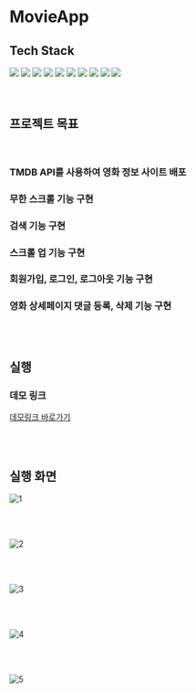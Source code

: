 # MovieApp

## Tech Stack

<div>
  <img src="https://img.shields.io/badge/vite-646CFF?style=for-the-badge&logo=vite&logoColor=white">
  <img src="https://img.shields.io/badge/React-61DAFB?style=for-the-badge&logo=react&logoColor=white">
  <img src="https://img.shields.io/badge/TypeScript-3178C6?style=for-the-badge&logo=typescript&logoColor=white">
  <img src="https://img.shields.io/badge/React Query-FF4154?style=for-the-badge&logo=reactquery&logoColor=white">
  <img src="https://img.shields.io/badge/axios-5A29E4?style=for-the-badge&logo=axios&logoColor=white">
  <img src="https://img.shields.io/badge/JavaScript-F7DF1E?style=for-the-badge&logo=javascript&logoColor=white">
  <img src="https://img.shields.io/badge/MongoDB-47A248?style=for-the-badge&logo=mongodb&logoColor=white">
  <img src="https://img.shields.io/badge/express-000000?style=for-the-badge&logo=express&logoColor=white">
  <img src="https://img.shields.io/badge/node.js-339933?style=for-the-badge&logo=node.js&logoColor=white">
  <img src="https://img.shields.io/badge/styled components-DB7093?style=for-the-badge&logo=styled-components&logoColor=white">

</div>

<br/>
<br/>

## 프로젝트 목표

<br/>

<h3>TMDB API를 사용하여 영화 정보 사이트 배포</h3>
<h3>무한 스크롤 기능 구현</h3>
<h3>검색 기능 구현</h3>
<h3>스크롤 업 기능 구현</h3>
<h3>회원가입, 로그인, 로그아웃 기능 구현</h3>
<h3>영화 상세페이지 댓글 등록, 삭제 기능 구현</h3>

<br/>
<br/>

## 실행

### 데모 링크

[데모링크 바로가기](https://port-0-movieapp-12fhqa2blnajx18z.sel5.cloudtype.app/)

<br/>
<br/>

## 실행 화면

![1](https://github.com/rlawogns123/MovieApp/assets/73879034/9361ca46-c106-452d-a8ed-01b846d3001e)

<br/>
<br/>

![2](https://github.com/rlawogns123/MovieApp/assets/73879034/1681b474-56f9-462b-ae73-b9bdb74b1bfc)

<br/>
<br/>

![3](https://github.com/rlawogns123/MovieApp/assets/73879034/25c866b6-4fb8-4fc0-a2c1-7fb45c10fe49)

<br/>
<br/>

![4](https://github.com/rlawogns123/MovieApp/assets/73879034/bd5c5808-65e1-42c5-9480-c06cc9053818)

<br/>
<br/>

![5](https://github.com/rlawogns123/MovieApp/assets/73879034/969ff4df-5ded-49fc-becd-56c6e73f032f)
